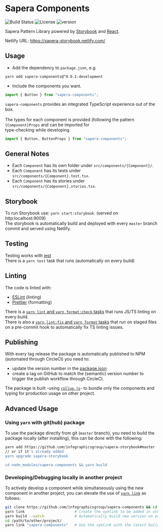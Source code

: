 # Sapera Components

![Build Status](https://img.shields.io/circleci/build/gh/infographicsgroup/sapera-components/master)
![License](https://img.shields.io/github/license/infographicsgroup/sapera-components)
![version](https://img.shields.io/npm/v/sapera-components)

Sapera Pattern Library powered by [Storybook](https://storybook.js.org/) and [React](https://reactjs.org/).

Netlify URL: https://sapera-storybook.netlify.com/

## Usage
- Add the dependency to `package.json`, e.g.
```bash
yarn add sapera-components@^0.0.1-development
```

- Include the components you want.
```javascript
import { Button } from "sapera-components";
```

`sapera-components` provides an integrated TypeScript experience out of the box.<br/>	
The types for each component is provided (following the pattern `{Component}Props` and can be imported for	
type-checking while developing.	

```javascript	
import { Button, ButtonProps } from "sapera-components";	
```

## General Notes
- Each `Component` has its own folder under `src/components/{Component}/`.
- Each `Component` has its tests under `src/components/{Component}.test.tsx`.
- Each `Component` has its stories under `src/components/{Component}.stories.tsx`.

## Storybook
To run Storybook use: `yarn start:storybook`. (served on http:localhost:9009)<br/>
The storybook is automatically build and deployed with every `master` branch commit and served using Netlify.

## Testing
Testing works with [jest](https://jestjs.io/)<br/>
There is a `yarn test` task that runs (automatically on every build)

## Linting
The code is linted with:
- [ESLint](https://eslint.org/) (linting)
- [Prettier](https://prettier.io/) (formatting)

There is a [`yarn lint` and `yarn format:check` tasks](./package.json) that runs JS/TS linting on every build.<br/>
There is also a [`yarn lint:fix` and `yarn format` tasks](./package.json) that run on staged files on a pre-commit
hook to automatically fix TS linting issues.

## Publishing
With every tag release the package is automatically published to NPM (automated through CircleCI)
you need to:
- update the version number in the [package.json](./package.json#L3)
- create a tag on GitHub to match the (semantic) version number to trigger the publish workflow through CircleCI.

The package is built -using [`rollup.js`](https://rollupjs.org/guide/en/)- to bundle only the components and typing
for production usage on other project.

## Advanced Usage
### Using `yarn` with git(hub) package
To use the package directly from git (`master` branch),
you need to build the package locally (after installing), this can be done with the following:
```bash
yarn add https://github.com/infographicsgroup/sapera-storybook#master
// or if it's already added
yarn upgrade sapera-storybook

cd node_modules/sapera-components && yarn build
```

### Developing/Debugging locally in another project
To actively develop a component while simultaneously using the new component in another project,
you can elevate the use of [`yarn link`](https://classic.yarnpkg.com/en/docs/cli/link/) as follows:
```bash
git clone https://github.com/infographicsgroup/sapera-components && cd sapera-component
yarn link                       # Create the symlink to be added in other project
yarn build --watch              # Automatically build new version on every change to the components code
cd /path/to/other/project/
yarn link "sapera-components"   # Use the symlink with the latest build edits and fetch latest build on code changes
```
